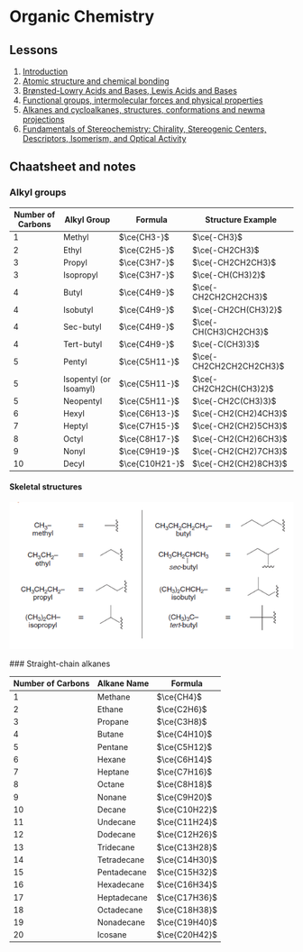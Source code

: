 # Organic Chemistry

## Lessons

1. [Introduction](./lesson-1_17-09-2024-introduction.md)
2. [Atomic structure and chemical bonding](./lesson-2_19-09-2024.md)
3. [Brønsted-Lowry Acids and Bases, Lewis Acids and Bases](./lesson-3_20-09-2024.md)
4. [Functional groups, intermolecular forces and physical properties](./lesson-4_24-09-2024.md)
5. [Alkanes and cycloalkanes, structures, conformations and newma projections](./lesson-5_27-09-2024.md)
6. [Fundamentals of Stereochemistry: Chirality, Stereogenic Centers, Descriptors, Isomerism, and Optical Activity](./lesson-6_1-10-2024.md)

## Chaatsheet and notes

### Alkyl groups

| **Number of Carbons** | **Alkyl Group** | **Formula**       | **Structure Example**         |
|-----------------------|-----------------|-------------------|-------------------------------|
| 1                     | Methyl          | $\ce{CH3-}$      | $\ce{-CH3}$                   |
| 2                     | Ethyl           | $\ce{C2H5-}$     | $\ce{-CH2CH3}$                |
| 3                     | Propyl          | $\ce{C3H7-}$     | $\ce{-CH2CH2CH3}$             |
| 3                     | Isopropyl       | $\ce{C3H7-}$     | $\ce{-CH(CH3)2}$              |
| 4                     | Butyl           | $\ce{C4H9-}$     | $\ce{-CH2CH2CH2CH3}$          |
| 4                     | Isobutyl        | $\ce{C4H9-}$     | $\ce{-CH2CH(CH3)2}$           |
| 4                     | Sec-butyl       | $\ce{C4H9-}$     | $\ce{-CH(CH3)CH2CH3}$         |
| 4                     | Tert-butyl      | $\ce{C4H9-}$     | $\ce{-C(CH3)3}$               |
| 5                     | Pentyl          | $\ce{C5H11-}$    | $\ce{-CH2CH2CH2CH2CH3}$       |
| 5                     | Isopentyl (or Isoamyl) | $\ce{C5H11-}$ | $\ce{-CH2CH2CH(CH3)2}$   |
| 5                     | Neopentyl       | $\ce{C5H11-}$    | $\ce{-CH2C(CH3)3}$            |
| 6                     | Hexyl           | $\ce{C6H13-}$    | $\ce{-CH2(CH2)4CH3}$          |
| 7                     | Heptyl          | $\ce{C7H15-}$    | $\ce{-CH2(CH2)5CH3}$          |
| 8                     | Octyl           | $\ce{C8H17-}$    | $\ce{-CH2(CH2)6CH3}$          |
| 9                     | Nonyl           | $\ce{C9H19-}$    | $\ce{-CH2(CH2)7CH3}$          |
| 10                    | Decyl           | $\ce{C10H21-}$   | $\ce{-CH2(CH2)8CH3}$          |

#### Skeletal structures

<p align="center">
    <img src="assets/alkyl-groups-skeletals.png" />
</p>

### Straight-chain alkanes

| **Number of Carbons** | **Alkane Name** | **Formula**       |
|-----------------------|-----------------|-------------------|
| 1                     | Methane         | $\ce{CH4}$       |
| 2                     | Ethane          | $\ce{C2H6}$      |
| 3                     | Propane         | $\ce{C3H8}$      |
| 4                     | Butane          | $\ce{C4H10}$     |
| 5                     | Pentane         | $\ce{C5H12}$     |
| 6                     | Hexane          | $\ce{C6H14}$     |
| 7                     | Heptane         | $\ce{C7H16}$     |
| 8                     | Octane          | $\ce{C8H18}$     |
| 9                     | Nonane          | $\ce{C9H20}$     |
| 10                    | Decane          | $\ce{C10H22}$    |
| 11                    | Undecane        | $\ce{C11H24}$    |
| 12                    | Dodecane        | $\ce{C12H26}$    |
| 13                    | Tridecane       | $\ce{C13H28}$    |
| 14                    | Tetradecane     | $\ce{C14H30}$    |
| 15                    | Pentadecane     | $\ce{C15H32}$    |
| 16                    | Hexadecane      | $\ce{C16H34}$    |
| 17                    | Heptadecane     | $\ce{C17H36}$    |
| 18                    | Octadecane      | $\ce{C18H38}$    |
| 19                    | Nonadecane      | $\ce{C19H40}$    |
| 20                    | Icosane         | $\ce{C20H42}$    |
